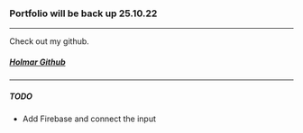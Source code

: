 ### Portfolio will be back up 25.10.22

---

Check out my github.

##### [Holmar Github](https://github.com/holmar18)

---

##### TODO

- Add Firebase and connect the input
